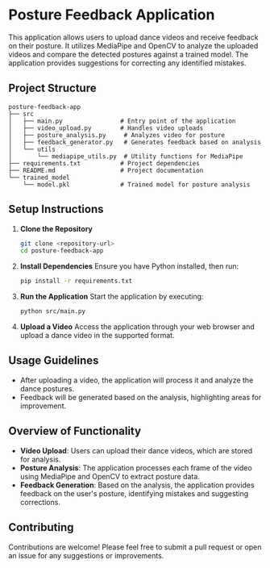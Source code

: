 # Posture Feedback Application

This application allows users to upload dance videos and receive feedback on their posture. It utilizes MediaPipe and OpenCV to analyze the uploaded videos and compare the detected postures against a trained model. The application provides suggestions for correcting any identified mistakes.

## Project Structure

```
posture-feedback-app
├── src
│   ├── main.py                # Entry point of the application
│   ├── video_upload.py        # Handles video uploads
│   ├── posture_analysis.py     # Analyzes video for posture
│   ├── feedback_generator.py   # Generates feedback based on analysis
│   └── utils
│       └── mediapipe_utils.py  # Utility functions for MediaPipe
├── requirements.txt           # Project dependencies
├── README.md                  # Project documentation
└── trained_model
    └── model.pkl              # Trained model for posture analysis
```

## Setup Instructions

1. **Clone the Repository**
   ```bash
   git clone <repository-url>
   cd posture-feedback-app
   ```

2. **Install Dependencies**
   Ensure you have Python installed, then run:
   ```bash
   pip install -r requirements.txt
   ```

3. **Run the Application**
   Start the application by executing:
   ```bash
   python src/main.py
   ```

4. **Upload a Video**
   Access the application through your web browser and upload a dance video in the supported format.

## Usage Guidelines

- After uploading a video, the application will process it and analyze the dance postures.
- Feedback will be generated based on the analysis, highlighting areas for improvement.

## Overview of Functionality

- **Video Upload**: Users can upload their dance videos, which are stored for analysis.
- **Posture Analysis**: The application processes each frame of the video using MediaPipe and OpenCV to extract posture data.
- **Feedback Generation**: Based on the analysis, the application provides feedback on the user's posture, identifying mistakes and suggesting corrections.

## Contributing

Contributions are welcome! Please feel free to submit a pull request or open an issue for any suggestions or improvements.